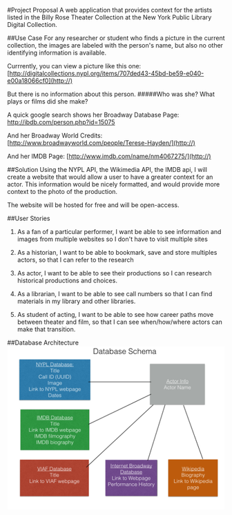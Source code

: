 #Project Proposal 
A web application that provides context for the artists listed in the Billy Rose Theater Collection at the New York Public Library Digital Collection. 

##Use Case 
For any researcher or student who finds a picture in the current collection, the images are labeled with the person's name, but also no other identifying information is available.

Currrently, you can view a picture like this one: 
[http://digitalcollections.nypl.org/items/707ded43-45bd-be59-e040-e00a18066cf0](http://)

But there is no information about this person. 
#####Who was she? What plays or films did she make?

A quick google search shows her Broadway Database Page:
[http://ibdb.com/person.php?id=15075
](http://)

And her Broadway World Credits:
[http://www.broadwayworld.com/people/Terese-Hayden/](http://)

And her IMDB Page:
[http://www.imdb.com/name/nm4067275/](http://)


##Solution
Using the NYPL API, the Wikimedia API, the IMDB api, I will create a website that would allow a user to have a greater context for an actor. This information would be nicely formatted, and would provide more context to the photo of the production.

The website will be hosted for free and will be open-access.

##User Stories
1. As a fan of a particular performer, I want be able to see information and images from multiple websites so I don't have to visit multiple sites

2. As a historian, I want to be able to bookmark, save and store multiples actors, so that I can refer to the research 

3. As actor, I want to be able to see their productions so I can research historical productions and choices.

4. As a librarian, I want to be able to see call numbers so that I can find materials in my library and other libraries.

5. As student of acting, I want to be able to see how career paths move between theater and film, so that I can see when/how/where actors can make that transition. 

##Database Architecture
![image](https://raw.githubusercontent.com/oct1473254/ActorContext/master/Database%20Images/Database.002.png)



